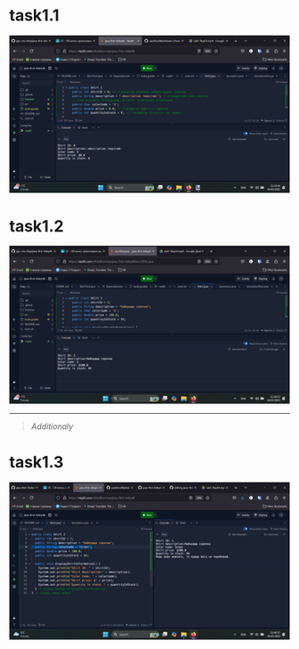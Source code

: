 # task1.1
![task1.1](https://github.com/ppc-ntu-khpi/java-first-Adey4k/blob/main/Solution/task1.1.png "task1.1")

# task1.2
![task1.2](https://github.com/ppc-ntu-khpi/java-first-Adey4k/blob/main/Solution/task1.2.png "task1.2")



___
>*Additionaly*
# task1.3
![task1.3](https://github.com/ppc-ntu-khpi/java-first-Adey4k/blob/main/Solution/task1.3.png "task1.3")
